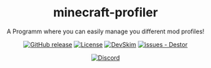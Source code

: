 <div align="center">

# minecraft-profiler
A Programm where you can easily manage you different mod profiles!

[![GitHub release](https://img.shields.io/github/release/D-I-Projects/minecraft-profiler?include_prereleases=&sort=semver&color=blue)](https://github.com/D-I-Projects/minecraft-profiler/releases/)
[![License](https://img.shields.io/badge/License-MIT-blue)](#license)
[![DevSkim](https://github.com/D-I-Projects/minecraft-profiler/actions/workflows/devskim.yml/badge.svg)](https://github.com/D-I-Projects/minecraft-profiler/actions/workflows/devskim.yml)
[![issues - Destor](https://img.shields.io/github/issues/D-I-Projects/minecraft-profiler)](https://github.com/D-I-Projects/minecraft-profiler/issues)

[![Discord](https://img.shields.io/badge/Discord-5865F2?style=flat&logo=discord&logoColor=white)](https://discord.gg/rfrMnA4XCc)

</div>
